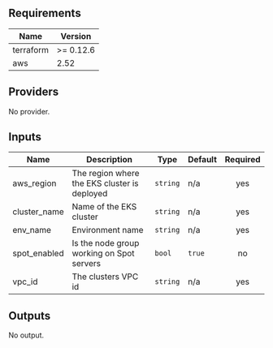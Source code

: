 ## Requirements

| Name | Version |
|------|---------|
| terraform | >= 0.12.6 |
| aws | 2.52 |

## Providers

No provider.

## Inputs

| Name | Description | Type | Default | Required |
|------|-------------|------|---------|:--------:|
| aws\_region | The region where the EKS cluster is deployed | `string` | n/a | yes |
| cluster\_name | Name of the EKS cluster | `string` | n/a | yes |
| env\_name | Environment name | `string` | n/a | yes |
| spot\_enabled | Is the node group working on Spot servers | `bool` | `true` | no |
| vpc\_id | The clusters VPC id | `string` | n/a | yes |

## Outputs

No output.
